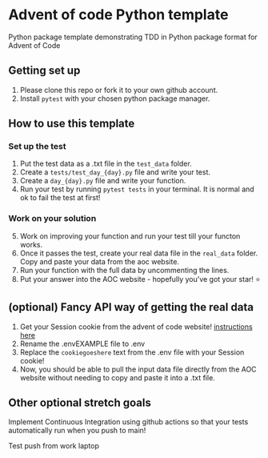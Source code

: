 # Advent of code Python template

Python package template demonstrating TDD in Python package format for Advent of Code

## Getting set up

1. Please clone this repo or fork it to your own github account.
2. Install `pytest` with your chosen python package manager.

## How to use this template

### Set up the test

1. Put the test data as a .txt file in the `test_data` folder.
2. Create a `tests/test_day_{day}.py` file and write your test.
3. Create a `day_{day}.py` file and write your function.
4. Run your test by running `pytest tests` in your terminal. It is normal and ok to fail the test at first!

### Work on your solution

5. Work on improving your function and run your test till your functon works.
6. Once it passes the test, create your real data file in the `real_data` folder. Copy and paste your data from the aoc website.
7. Run your function with the full data by uncommenting the lines.
8. Put your answer into the AOC website - hopefully you've got your star! ⭐


## (optional) Fancy API way of getting the real data 

1. Get your Session cookie from the advent of code website! [instructions here](https://mmhaskell.com/blog/2023/1/30/advent-of-code-fetching-puzzle-input-using-the-api)
2. Rename the .envEXAMPLE file to .env
3. Replace the `cookiegoeshere` text from the .env file with your Session cookie! 
4. Now, you should be able to pull the input data file directly from the AOC website without needing to copy and paste it into a .txt file.

## Other optional stretch goals

Implement Continuous Integration using github actions so that your tests automatically run when you push to main!

Test push from work laptop